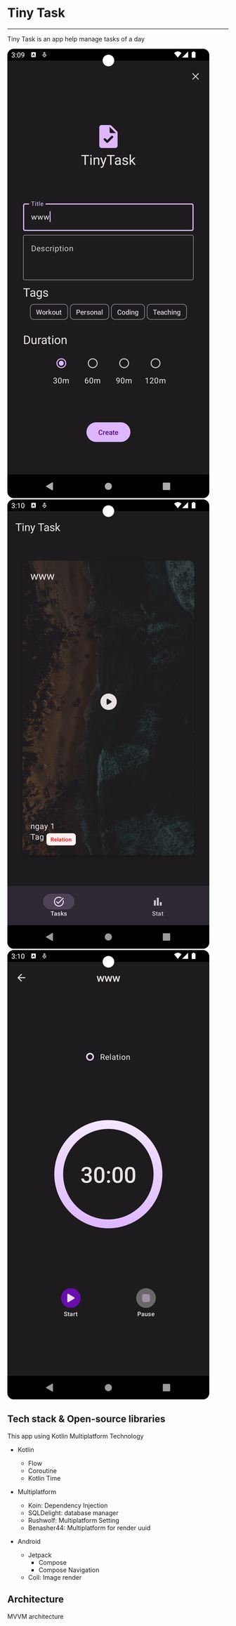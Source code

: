 <h1>Tiny Task</h1>
<hr>

<p>Tiny Task is an app help manage tasks of a day</p>

<section>
<img src="/screenshots/tinytask_1.png"/>
<img src="/screenshots/tinytask_2.png"/>
<img src="/screenshots/tinytask_3.png"/>
</section>

## Tech stack & Open-source libraries

This app using Kotlin Multiplatform Technology

- Kotlin
  - Flow
  - Coroutine
  - Kotlin Time

- Multiplatform
  - Koin: Dependency Injection
  - SQLDelight: database manager
  - Rushwolf: Multiplatform Setting
  - Benasher44: Multiplatform for render uuid
- Android
  - Jetpack
    - Compose
    - Compose Navigation
  - Coil: Image render

## Architecture

MVVM architecture

